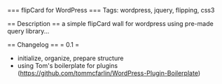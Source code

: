=== flipCard for WordPress ===
Tags: wordpress, jquery, flipping, css3

== Description ==
a simple flipCard wall for wordpress using pre-made query library...

== Changelog ==
= 0.1 =
* initialize, organize, prepare structure
* using Tom's boilerplate for plugins (https://github.com/tommcfarlin/WordPress-Plugin-Boilerplate)

